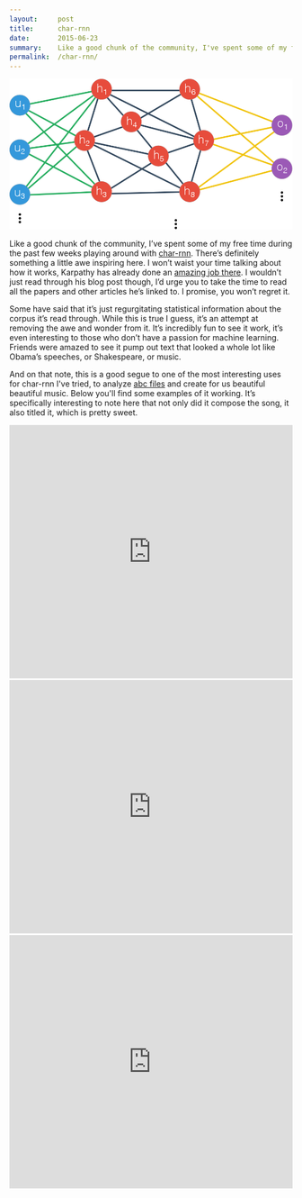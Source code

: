 ```yaml
---
layout:     post
title:      char-rnn
date:       2015-06-23
summary:    Like a good chunk of the community, I've spent some of my free time during the past few weeks playing around with char-rnn. There's definitely something a little awe inspiring here. I won't waist your time talking about how it works, Karpathy has already done an amazing job there. I wouldn't just read through his blog post though, I'd urge you to take the time to read all the papers and other articles he's linked to. I promise, you won't regret it.
permalink:  /char-rnn/
---
```


![](/images/rnn.png)

Like a good chunk of the community, I’ve spent some of my free time during the past few weeks playing around with [char-rnn](https://github.com/karpathy/char-rnn). There’s definitely something a little awe inspiring here. I won’t waist your time talking about how it works, Karpathy has already done an [amazing job there](http://karpathy.github.io/2015/05/21/rnn-effectiveness/). I wouldn’t just read through his blog post though, I’d urge you to take the time to read all the papers and other articles he’s linked to. I promise, you won’t regret it.

Some have said that it’s just regurgitating statistical information about the corpus it’s read through. While this is true I guess, it’s an attempt at removing the awe and wonder from it. It’s incredibly fun to see it work, it’s even interesting to those who don’t have a passion for machine learning. Friends were amazed to see it pump out text that looked a whole lot like Obama’s speeches, or Shakespeare, or music.

And on that note, this is a good segue to one of the most interesting uses for char-rnn I've tried, to analyze [abc files](http://abcnotation.com) and create for us beautiful beautiful music. Below you'll find some examples of it working. It’s specifically interesting to note here that not only did it compose the song, it also titled it, which is pretty sweet.



<iframe width="100%" height="450" scrolling="no" frameborder="no" src="https://w.soundcloud.com/player/?url=https%3A//api.soundcloud.com/tracks/211735007&amp;auto_play=false&amp;hide_related=false&amp;show_comments=true&amp;show_user=true&amp;show_reposts=false&amp;visual=true"></iframe>


<iframe width="100%" height="450" scrolling="no" frameborder="no" src="https://w.soundcloud.com/player/?url=https%3A//api.soundcloud.com/tracks/211735182&amp;auto_play=false&amp;hide_related=false&amp;show_comments=true&amp;show_user=true&amp;show_reposts=false&amp;visual=true"></iframe>


<iframe width="100%" height="450" scrolling="no" frameborder="no" src="https://w.soundcloud.com/player/?url=https%3A//api.soundcloud.com/tracks/211735260&amp;auto_play=false&amp;hide_related=false&amp;show_comments=true&amp;show_user=true&amp;show_reposts=false&amp;visual=true"></iframe>
